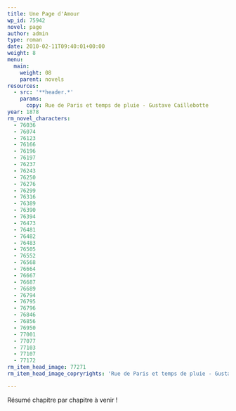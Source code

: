 ```yaml
---
title: Une Page d'Amour
wp_id: 75942
novel: page
author: admin
type: roman
date: 2010-02-11T09:40:01+00:00
weight: 8
menu:
  main:
    weight: 08
    parent: novels
resources:
  - src: '**header.*'
    params:
      copy: Rue de Paris et temps de pluie - Gustave Caillebotte
year: 1878
rm_novel_characters:
  - 76036
  - 76074
  - 76123
  - 76166
  - 76196
  - 76197
  - 76237
  - 76243
  - 76250
  - 76276
  - 76299
  - 76316
  - 76389
  - 76390
  - 76394
  - 76473
  - 76481
  - 76482
  - 76483
  - 76505
  - 76552
  - 76568
  - 76664
  - 76667
  - 76687
  - 76689
  - 76794
  - 76795
  - 76796
  - 76846
  - 76856
  - 76950
  - 77001
  - 77077
  - 77103
  - 77107
  - 77172
rm_item_head_image: 77271
rm_item_head_image_copryrights: 'Rue de Paris et temps de pluie - Gustave Caillebotte'

---
```

Résumé chapitre par chapitre à venir !